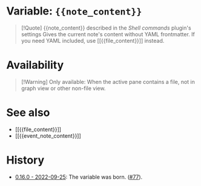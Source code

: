 # Variable: `{{note_content}}`
> [!Quote] {{note_content}} described in the *Shell commands* plugin's settings
> Gives the current note's content without YAML frontmatter. If you need YAML included, use [[{{file_content}}]] instead.

# Availability
> [!Warning] Only available:
> When the active pane contains a file, not in graph view or other non-file view.

# See also
- [[{{file_content}}]]
- [[{{event_note_content}}]]

# History
- [0.16.0 - 2022-09-25](https://github.com/Taitava/obsidian-shellcommands/blob/main/CHANGELOG.md#0160---2022-09-25): The variable was born. ([#77](https://github.com/Taitava/obsidian-shellcommands/issues/77)).